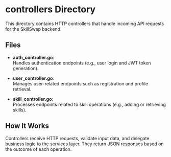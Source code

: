 # controllers Directory

This directory contains HTTP controllers that handle incoming API requests for the SkillSwap backend.

## Files

- **auth_controller.go**:  
  Handles authentication endpoints (e.g., user login and JWT token generation).

- **user_controller.go**:  
  Manages user-related endpoints such as registration and profile retrieval.

- **skill_controller.go**:  
  Processes endpoints related to skill operations (e.g., adding or retrieving skills).

## How It Works

Controllers receive HTTP requests, validate input data, and delegate business logic to the services layer. They return JSON responses based on the outcome of each operation.

